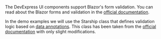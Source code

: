 The DevExpress UI components support Blazor's form validation. You can read about the Blazor forms and validation in the [official documentation](https://docs.microsoft.com/aspnet/core/blazor/forms-validation?view=aspnetcore-3.0).

In the demo examples we will use the Starship class that defines validation logic based on [data annotations](https://docs.microsoft.com/aspnet/core/mvc/models/validation?view=aspnetcore-3.0). This class has been taken from the [official documentation](https://docs.microsoft.com/aspnet/core/blazor/forms-validation?view=aspnetcore-3.0) with only slight modifications.
